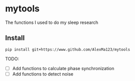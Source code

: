 # mytools

The functions I used to do my sleep research

## Install

```shell
pip install git+https://www.github.com/AlexMa123/mytools
```

TODO:

- [ ]  Add functions to calculate phase synchronization
- [ ]  Add functions to detect noise